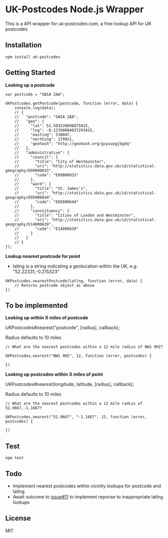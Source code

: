 # UK-Postcodes Node.js Wrapper

This is a API wrapper for uk-postcodes.com, a free lookup API for UK postcodes

## Installation

`npm install uk-postcodes`

## Getting Started

**Looking up a postcode**

```
var postcode = "SW1A 2AA";

UKPostcodes.getPostcode(postcode, function (error, data) {
	console.log(data);
	// {
	//   "postcode": "SW1A 2AA",
	//   "geo": {
	//     "lat": 51.503539898875815,
	//     "lng": -0.12768084037293415,
	//     "easting": 530047,
	//     "northing": 179951,
	//     "geohash": "http://geohash.org/gcpuvpgjbgdq"
	//   },
	//   "administrative": {
	//     "council": {
	//       "title": "City of Westminster",
	//       "uri": "http://statistics.data.gov.uk/id/statistical-geography/E09000033",
	//       "code": "E09000033"
	//     },
	//     "ward": {
	//       "title": "St. James's",
	//       "uri": "http://statistics.data.gov.uk/id/statistical-geography/E05000644",
	//       "code": "E05000644"
	//     },
	//     "constituency": {
	//       "title": "Cities of London and Westminster",
	//       "uri": "http://statistics.data.gov.uk/id/statistical-geography/E14000639",
	//       "code": "E14000639"
	//     }
	//   }
	// }
});
```

**Lookup nearest postcode for point**

- latlng is a string indicating a geolocation within the UK, e.g. "52.22331,-0.215323"

```
UKPostcodes.nearestPostcode(latlng, function (error, data) {
	// Returns postcode object as above
})
```

## To be implemented

**Looking up within X miles of postcode**

UKPostcodes#nearest("postcode", [radius], callback);

Radius defaults to 10 miles

```
// What are the nearest postcodes within a 12 mile radius of NW1 9HZ?

UKPostcodes.nearest("NW1 9HZ", 12, function (error, postcodes) {
	
})
```

**Looking up postcodes within X miles of point**

UKPostcodes#nearest(longitude, latitude, [radius], callback);

Radius defaults to 10 miles

```
// What are the nearest postcodes within a 12 mile radius of 52.9667,-1.1667?

UKPostcodes.nearest("52.9667", "-1.1667", 12, function (error, postcodes) {
	
})
```

## Test

`npm test`

## Todo

- Implement nearest postcodes within vicinity lookups for postcode and latlng
- Await outcome to [issue#11](https://github.com/theodi/uk-postcodes/issues/11) to implement reponse to inappropriate latlng lookups

## License

MIT
